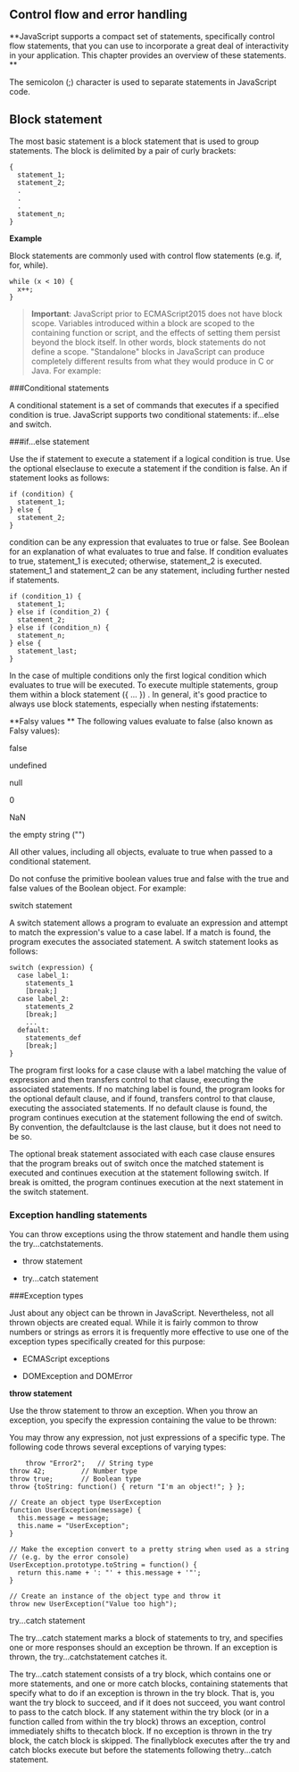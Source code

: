 ## Control flow and error handling

**JavaScript supports a compact set of statements, specifically control flow statements, that you can use to incorporate a great deal of interactivity in your application. This chapter provides an overview of these statements.
**

The semicolon \(;\) character is used to separate statements in JavaScript code.

## **Block statement**

The most basic statement is a block statement that is used to group statements. The block is delimited by a pair of curly brackets:

```
{
  statement_1;
  statement_2;
  .
  .
  .
  statement_n;
}
```

**Example**

Block statements are commonly used with control flow statements \(e.g. if, for, while\).

```
while (x < 10) {
  x++;
}
```

> **Important**: JavaScript prior to ECMAScript2015 does not have block scope. Variables introduced within a block are scoped to the containing function or script, and the effects of setting them persist beyond the block itself. In other words, block statements do not define a scope. "Standalone" blocks in JavaScript can produce completely different results from what they would produce in C or Java. For example:


###Conditional statements

A conditional statement is a set of commands that executes if a specified condition is true. JavaScript supports two conditional statements: if...else and switch.

###if...else statement

Use the if statement to execute a statement if a logical condition is true. Use the optional elseclause to execute a statement if the condition is false. An if statement looks as follows:


```
if (condition) {
  statement_1;
} else {
  statement_2;
}
```


condition can be any expression that evaluates to true or false. See Boolean for an explanation of what evaluates to true and false. If condition evaluates to true, statement_1 is executed; otherwise, statement_2 is executed. statement_1 and statement_2 can be any statement, including further nested if statements.

```
if (condition_1) {
  statement_1;
} else if (condition_2) {
  statement_2;
} else if (condition_n) {
  statement_n;
} else {
  statement_last;
} 
```

In the case of multiple conditions only the first logical condition which evaluates to true will be executed. To execute multiple statements, group them within a block statement ({ ... }) . In general, it's good practice to always use block statements, especially when nesting ifstatements:


**Falsy values
**
The following values evaluate to false (also known as Falsy values):

false

undefined

null

0

NaN

the empty string ("")


All other values, including all objects, evaluate to true when passed to a conditional statement.

Do not confuse the primitive boolean values true and false with the true and false values of the Boolean object. For example:


switch statement

A switch statement allows a program to evaluate an expression and attempt to match the expression's value to a case label. If a match is found, the program executes the associated statement. A switch statement looks as follows:

```
switch (expression) {
  case label_1:
    statements_1
    [break;]
  case label_2:
    statements_2
    [break;]
    ...
  default:
    statements_def
    [break;]
}
```

The program first looks for a case clause with a label matching the value of expression and then transfers control to that clause, executing the associated statements. If no matching label is found, the program looks for the optional default clause, and if found, transfers control to that clause, executing the associated statements. If no default clause is found, the program continues execution at the statement following the end of switch. By convention, the defaultclause is the last clause, but it does not need to be so.

The optional break statement associated with each case clause ensures that the program breaks out of switch once the matched statement is executed and continues execution at the statement following switch. If break is omitted, the program continues execution at the next statement in the switch statement.


### Exception handling statements

You can throw exceptions using the throw statement and handle them using the try...catchstatements.

- throw statement

- try...catch statement

###Exception types

Just about any object can be thrown in JavaScript. Nevertheless, not all thrown objects are created equal. While it is fairly common to throw numbers or strings as errors it is frequently more effective to use one of the exception types specifically created for this purpose:

- ECMAScript exceptions

- DOMException and DOMError

**throw statement**

Use the throw statement to throw an exception. When you throw an exception, you specify the expression containing the value to be thrown:


You may throw any expression, not just expressions of a specific type. The following code throws several exceptions of varying types:

```
    throw "Error2";   // String type
throw 42;         // Number type
throw true;       // Boolean type
throw {toString: function() { return "I'm an object!"; } };
```

```
// Create an object type UserException
function UserException(message) {
  this.message = message;
  this.name = "UserException";
}

// Make the exception convert to a pretty string when used as a string 
// (e.g. by the error console)
UserException.prototype.toString = function() {
  return this.name + ': "' + this.message + '"';
}

// Create an instance of the object type and throw it
throw new UserException("Value too high");
```
try...catch statement

The try...catch statement marks a block of statements to try, and specifies one or more responses should an exception be thrown. If an exception is thrown, the try...catchstatement catches it.

The try...catch statement consists of a try block, which contains one or more statements, and one or more catch blocks, containing statements that specify what to do if an exception is thrown in the try block. That is, you want the try block to succeed, and if it does not succeed, you want control to pass to the catch block. If any statement within the try block (or in a function called from within the try block) throws an exception, control immediately shifts to thecatch block. If no exception is thrown in the try block, the catch block is skipped. The finallyblock executes after the try and catch blocks execute but before the statements following thetry...catch statement.


